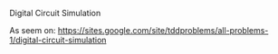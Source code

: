 Digital Circuit Simulation

As seem on:
https://sites.google.com/site/tddproblems/all-problems-1/digital-circuit-simulation
